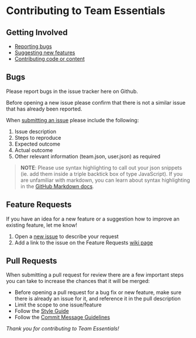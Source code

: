 # Contributing to Team Essentials

## Getting Involved

 * [Reporting bugs](#bugs)
 * [Suggesting new features](#feature-requests)
 * [Contributing code or content](#pull-requests)


## Bugs

Please report bugs in the issue tracker here on Github.

Before opening a new issue please confirm that there is not a similar issue that has already been reported. 

When [submitting an issue](https://github.com/SteveHartzog/team-essentials/issues/new) please include the following:

1. Issue description
2. Steps to reproduce
3. Expected outcome
5. Actual outcome
8. Other relevant information (team.json, user.json) as required

> **NOTE**: Please use syntax highlighting to call out your json snippets (ie. add them inside a triple backtick box of type JavaScript). If you are unfamiliar with markdown, you can learn about syntax highlighting in the [GitHub Markdown docs](http://github.github.com/github-flavored-markdown/).


## Feature Requests

If you have an idea for a new feature or a suggestion how to improve an existing feature, let me know!

1. Open a [new issue](https://github.com/SteveHartzog/team-essentials/issues/new) to describe your request
2. Add a link to the issue on the Feature Requests [wiki page](https://github.com/SteveHartzog/team-essentials/wiki/Feature-Requests)


## Pull Requests

When submitting a pull request for review there are a few important steps you can take to increase the chances that it will be merged:

* Before opening a pull request for a bug fix or new feature, make sure there is already an issue for it, and reference it in the pull description
* Limit the scope to one issue/feature
* Follow the [Style Guide](https://github.com/SteveHartzog/team-essentials/wiki/Style-Guide)
* Follow the [Commit Message Guidelines](https://github.com/SteveHartzog/team-essentials/wiki/Commit-Guidelines)

*Thank you for contributing to Team Essentials!*
